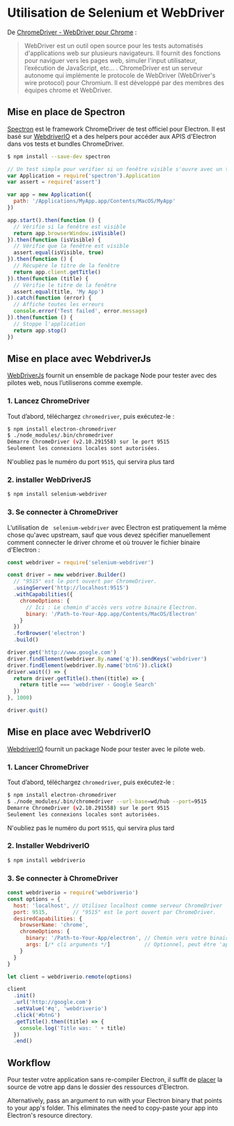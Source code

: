 # Utilisation de Selenium et WebDriver

De [ChromeDriver - WebDriver pour Chrome](https://sites.google.com/a/chromium.org/chromedriver/) :

> WebDriver est un outil open source pour les tests automatisés d'applications web sur plusieurs navigateurs. Il fournit des fonctions pour naviguer vers les pages web, simuler l'input utilisateur, l’exécution de JavaScript, etc... . ChromeDriver est un serveur autonome qui implémente le protocole de WebDriver (WebDriver's wire protocol) pour Chromium. Il est développé par des membres des équipes chrome et WebDriver.

## Mise en place de Spectron

[Spectron](https://electronjs.org/spectron) est le framework ChromeDriver de test officiel pour Electron. Il est basé sur [WebdriverIO](http://webdriver.io/) et a des helpers pour accéder aux APIS d'Electron dans vos tests et bundles ChromeDriver.

```sh
$ npm install --save-dev spectron
```

```javascript
// Un test simple pour verifier si un fenêtre visible s'ouvre avec un titre
var Application = require('spectron').Application
var assert = require('assert')

var app = new Application({
  path: '/Applications/MyApp.app/Contents/MacOS/MyApp'
})

app.start().then(function () {
  // Vérifie si la fenêtre est visible
  return app.browserWindow.isVisible()
}).then(function (isVisible) {
  // Vérifie que la fenêtre est visible
  assert.equal(isVisible, true)
}).then(function () {
  // Récupère le titre de la fenêtre
  return app.client.getTitle()
}).then(function (title) {
  // Vérifie le titre de la fenêtre
  assert.equal(title, 'My App')
}).catch(function (error) {
  // Affiche toutes les erreurs
  console.error('Test failed', error.message)
}).then(function () {
  // Stoppe l'application
  return app.stop()
})
```

## Mise en place avec WebdriverJs

[WebDriverJs](https://code.google.com/p/selenium/wiki/WebDriverJs) fournit un ensemble de package Node pour tester avec des pilotes web, nous l’utiliserons comme exemple.

### 1. Lancez ChromeDriver

Tout d’abord, téléchargez `chromedriver`, puis exécutez-le :

```sh
$ npm install electron-chromedriver
$ ./node_modules/.bin/chromedriver
Démarre ChromeDriver (v2.10.291558) sur le port 9515
Seulement les connexions locales sont autorisées.
```

N'oubliez pas le numéro du port `9515`, qui servira plus tard

### 2. installer WebDriverJS

```sh
$ npm install selenium-webdriver
```

### 3. Se connecter à ChromeDriver

L’utilisation de ` selenium-webdriver` avec Electron est pratiquement la même chose qu'avec upstream, sauf que vous devez spécifier manuellement comment connecter le driver chrome et où trouver le fichier binaire d'Electron :

```javascript
const webdriver = require('selenium-webdriver')

const driver = new webdriver.Builder()
  // "9515" est le port ouvert par ChromeDriver.
  .usingServer('http://localhost:9515')
  .withCapabilities({
    chromeOptions: {
      // Ici : Le chemin d'accès vers votre binaire Electron.
      binary: '/Path-to-Your-App.app/Contents/MacOS/Electron'
    }
  })
  .forBrowser('electron')
  .build()

driver.get('http://www.google.com')
driver.findElement(webdriver.By.name('q')).sendKeys('webdriver')
driver.findElement(webdriver.By.name('btnG')).click()
driver.wait(() => {
  return driver.getTitle().then((title) => {
    return title === 'webdriver - Google Search'
  })
}, 1000)

driver.quit()
```

## Mise en place avec WebdriverIO

[WebdriverIO](http://webdriver.io/) fournit un package Node pour tester avec le pilote web.

### 1. Lancer ChromeDriver

Tout d’abord, téléchargez `chromedriver`, puis exécutez-le :

```sh
$ npm install electron-chromedriver
$ ./node_modules/.bin/chromedriver --url-base=wd/hub --port=9515
Demarre ChromeDriver (v2.10.291558) sur le port 9515
Seulement les connexions locales sont autorisées.
```

N'oubliez pas le numéro du port `9515`, qui servira plus tard

### 2. Installer WebdriverIO

```sh
$ npm install webdriverio
```

### 3. Se connecter à ChromeDriver

```javascript
const webdriverio = require('webdriverio')
const options = {
  host: 'localhost', // Utilisez localhost comme serveur ChromeDriver
  port: 9515,        // "9515" est le port ouvert par ChromeDriver.
  desiredCapabilities: {
    browserName: 'chrome',
    chromeOptions: {
      binary: '/Path-to-Your-App/electron', // Chemin vers votre binaire Electron.
      args: [/* cli arguments */]           // Optionnel, peut être 'app=' + /path/to/your/app/
    }
  }
}

let client = webdriverio.remote(options)

client
  .init()
  .url('http://google.com')
  .setValue('#q', 'webdriverio')
  .click('#btnG')
  .getTitle().then((title) => {
    console.log('Title was: ' + title)
  })
  .end()
```

## Workflow

Pour tester votre application sans re-compiler Electron, il suffit de [placer](https://github.com/electron/electron/blob/master/docs/tutorial/application-distribution.md) la source de votre app dans le dossier des ressources d'Electron.

Alternatively, pass an argument to run with your Electron binary that points to your app's folder. This eliminates the need to copy-paste your app into Electron's resource directory.